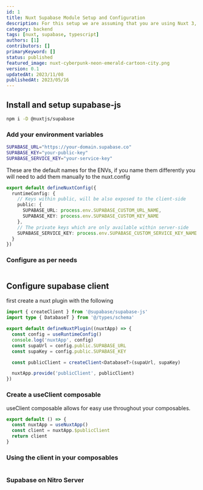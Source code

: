 ```yaml
---
id: 1
title: Nuxt Supabase Module Setup and Configuration
description: For this setup we are assuming that you are using Nuxt 3, Typescript and supabase-js.
category: backend
tags: [nuxt, supabase, typescript]
authors: [1]
contributors: []
primaryKeyword: []
status: published
featured_image: nuxt-cyberpunk-neon-emerald-cartoon-city.png
version: 0.1
updatedAt: 2023/11/08
publishedAt: 2023/05/16
---
```


## Install and setup supabase-js

```bash
npm i -D @nuxtjs/supabase
```

### Add your environment variables

```bash
SUPABASE_URL="https://your-domain.supabase.co"
SUPABASE_KEY="your-public-key"
SUPABASE_SERVICE_KEY="your-service-key"
```

These are the default names for the ENVs, if you name them differently you will need to add them
manually to the nuxt.config

```ts
export default defineNuxtConfig({
  runtimeConfig: {
    // Keys within public, will be also exposed to the client-side
    public: {
      SUPABASE_URL: process.env.SUPABASE_CUSTOM_URL_NAME,
      SUPABASE_KEY: process.env.SUPABASE_CUSTOM_KEY_NAME
    },
    // The private keys which are only available within server-side
    SUPABASE_SERVICE_KEY: process.env.SUPABASE_CUSTOM_SERVICE_KEY_NAME
  }
})
```

### Configure as per needs

```ts

```

## Configure supabase client

first create a nuxt plugin with the following

```ts
import { createClient } from '@supabase/supabase-js'
import type { DatabaseT } from '@/types/schema'

export default defineNuxtPlugin((nuxtApp) => {
  const config = useRuntimeConfig()
  console.log('nuxtApp', config)
  const supaUrl = config.public.SUPABASE_URL
  const supaKey = config.public.SUPABASE_KEY

  const publicClient = createClient<DatabaseT>(supaUrl, supaKey)

  nuxtApp.provide('publicClient', publicClient)
})
```

### Create a useClient composable

useClient composable allows for easy use throughout your composables.

```ts
export default () => {
  const nuxtApp = useNuxtApp()
  const client = nuxtApp.$publicClient
  return client
}
```

### Using the client in your composables

```ts

```

### Supabase on Nitro Server

```ts

```
